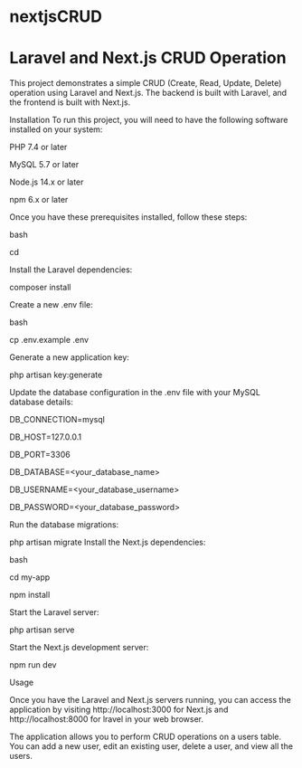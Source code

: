 # nextjsCRUD

<h1>Laravel and Next.js CRUD Operation</h1>
This project demonstrates a simple CRUD (Create, Read, Update, Delete) operation using Laravel and Next.js. The backend is built with Laravel, and the frontend is built with Next.js.

Installation
To run this project, you will need to have the following software installed on your system:

PHP 7.4 or later

MySQL 5.7 or later

Node.js 14.x or later

npm 6.x or later

Once you have these prerequisites installed, follow these steps:

bash

cd <repository>

Install the Laravel dependencies:

composer install

Create a new .env file:

bash

cp .env.example .env

Generate a new application key:


php artisan key:generate

Update the database configuration in the .env file with your MySQL database details:


DB_CONNECTION=mysql

DB_HOST=127.0.0.1

DB_PORT=3306

DB_DATABASE=<your_database_name>

DB_USERNAME=<your_database_username>

DB_PASSWORD=<your_database_password>

Run the database migrations:


php artisan migrate
Install the Next.js dependencies:

bash

cd my-app

npm install

Start the Laravel server:

php artisan serve

Start the Next.js development server:

npm run dev

Usage

Once you have the Laravel and Next.js servers running, you can access the application by visiting http://localhost:3000 for Next.js and http://localhost:8000 for lravel in your web browser.

The application allows you to perform CRUD operations on a users table. You can add a new user, edit an existing user, delete a user, and view all the users.




